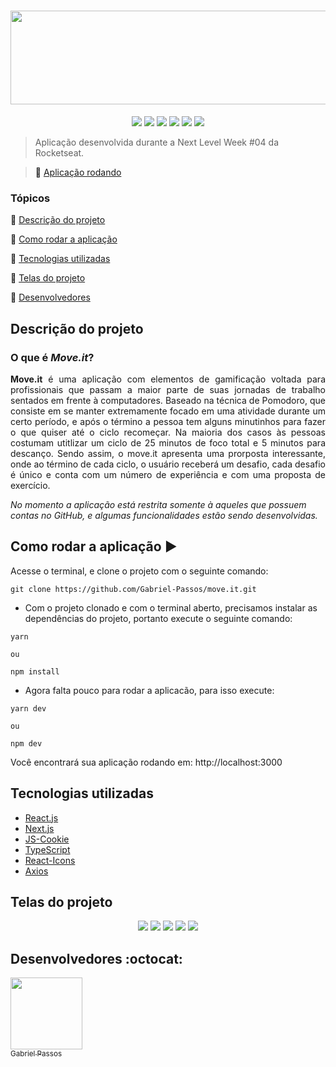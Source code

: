 <h1 align="center" >
  <img height="150px" width="520px" src="https://user-images.githubusercontent.com/43184223/109753129-73b34d80-7bc0-11eb-813c-6753d2dec303.png">
</h1>

<p align="center">
  <a href="https://reactjs.org/"><img src="https://img.shields.io/static/v1?label=React&message=17.0.1&color=blue&style=flat"/><a/>
  <a href="https://nextjs.org/docs"><img src="https://img.shields.io/static/v1?label=Next.js&message=10.0.7&color=blue&style=flat"/><a/>
  <a href="https://github.com/js-cookie/js-cookie"><img src="https://img.shields.io/static/v1?label=JS-Cookie&message=^2.2.1&color=blue&style=flat"/><a/>
  <a href="https://www.typescriptlang.org/docs/"><img src="https://img.shields.io/static/v1?label=TypeScript&message=^4.1.5&color=blue&style=flat"/><a/>
  <a href="https://react-icons.github.io/react-icons/"><img src="https://img.shields.io/static/v1?label=React-Icons&message=^4.2.0&color=blue&style=flat"/><a/>
  <a href="https://github.com/axios/axios"><img src="https://img.shields.io/static/v1?label=Axios&message=^0.21.1&color=blue&style=flat"/><a/>
</p>

> Aplicação desenvolvida durante a Next Level Week #04 da Rocketseat.

> :rocket: [Aplicação rodando](https://gp-moveit.vercel.app/)

### Tópicos 

:small_blue_diamond: [Descrição do projeto](#descrição-do-projeto)

:small_blue_diamond: [Como rodar a aplicação](#como-rodar-a-aplicação-arrow_forward)

:small_blue_diamond: [Tecnologias utilizadas](#tecnologias-utilizadas)

:small_blue_diamond: [Telas do projeto](#telas-do-projeto)

:small_blue_diamond: [Desenvolvedores](#desenvolvedores-octocat)

## Descrição do projeto

### O que é <b><i>Move.it</i></b>?

<p align="justify">
<b>Move.it</b> é uma aplicação com elementos de gamificação voltada para profissionais que passam a maior parte de suas jornadas de trabalho sentados em frente à computadores. Baseado na técnica de Pomodoro, que consiste em se manter extremamente focado em uma atividade durante um certo período, e após o término a pessoa tem alguns minutinhos para fazer o que quiser até o ciclo recomeçar. Na maioria dos casos às pessoas costumam utitlizar um ciclo de 25 minutos de foco total e 5 minutos para descanço. Sendo assim, o move.it apresenta uma prorposta interessante, onde ao término de cada ciclo, o usuário receberá um desafio, cada desafio é único e conta com um número de experiência e com uma proposta de exercício.

<i>No momento a aplicação está restrita somente à aqueles que possuem contas no GitHub, e algumas funcionalidades estão sendo desenvolvidas.</i> 
</p>


## Como rodar a aplicação :arrow_forward:

Acesse o terminal, e clone o projeto com o seguinte comando: 

```
git clone https://github.com/Gabriel-Passos/move.it.git
```

- Com o projeto clonado e com o terminal aberto, precisamos instalar as dependências do projeto, portanto execute o seguinte comando:

```
yarn 

ou 

npm install
```

- Agora falta pouco para rodar a aplicacão, para isso execute: 

```
yarn dev

ou

npm dev
```

Você encontrará sua aplicação rodando em: http://localhost:3000

## Tecnologias utilizadas

- [React.js](https://reactjs.org/docs/)
- [Next.js](https://nextjs.org/docs/getting-started)
- [JS-Cookie](https://github.com/js-cookie/js-cookie)
- [TypeScript](https://www.typescriptlang.org/docs/)
- [React-Icons](https://react-icons.github.io/react-icons/)
- [Axios](https://github.com/axios/axios)

## Telas do projeto 

<p align="center"> 
  <img src="https://user-images.githubusercontent.com/43184223/109752213-becc6100-7bbe-11eb-8d14-6a96b33e8481.png">
  <img src="https://user-images.githubusercontent.com/43184223/109752246-cdb31380-7bbe-11eb-85f4-22b5e650c8ca.png">
  <img src="https://user-images.githubusercontent.com/43184223/109752271-d73c7b80-7bbe-11eb-85b1-5e529afae076.png">
  <img src="https://user-images.githubusercontent.com/43184223/109752296-e7545b00-7bbe-11eb-8d74-233c0e131aae.png">
  <img src="https://user-images.githubusercontent.com/43184223/109752312-f2a78680-7bbe-11eb-9e20-aa1702df9447.png">
</p>

## Desenvolvedores :octocat:

[<img src="https://avatars3.githubusercontent.com/u/43184223?s=460&u=50810abc34900ea6134a9bd0b8a04e2c8640ddc4&v=4" width=115><br><sub>Gabriel Passos</sub>](https://github.com/Gabriel-Passos)
